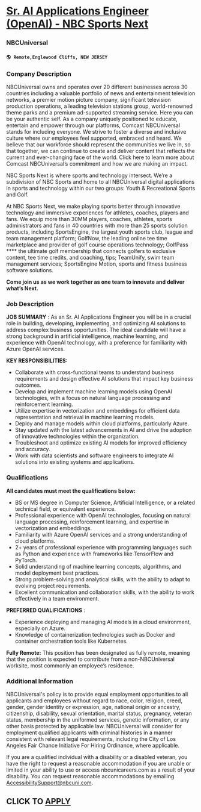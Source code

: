 # [Sr. AI Applications Engineer (OpenAI) - NBC Sports Next](https://www.remotewlb.com/apply/sr-ai-applications-engineer-openai-nbc-sports-next)  
### NBCUniversal  
#### `🌎 Remote,Englewood Cliffs, NEW JERSEY`  

### **Company Description**

NBCUniversal owns and operates over 20 different businesses across 30 countries including a valuable portfolio of news and entertainment television networks, a premier motion picture company, significant television production operations, a leading television stations group, world-renowned theme parks and a premium ad-supported streaming service. Here you can be your authentic self. As a company uniquely positioned to educate, entertain and empower through our platforms, Comcast NBCUniversal stands for including everyone. We strive to foster a diverse and inclusive culture where our employees feel supported, embraced and heard. We believe that our workforce should represent the communities we live in, so that together, we can continue to create and deliver content that reflects the current and ever-changing face of the world. Click here to learn more about Comcast NBCUniversal’s commitment and how we are making an impact.

NBC Sports Next is where sports and technology intersect. We’re a subdivision of NBC Sports and home to all NBCUniversal digital applications in sports and technology within our two groups: Youth & Recreational Sports and Golf.

At NBC Sports Next, we make playing sports better through innovative technology and immersive experiences for athletes, coaches, players and fans. We equip more than 30MM players, coaches, athletes, sports administrators and fans in 40 countries with more than 25 sports solution products, including SportsEngine, the largest youth sports club, league and team management platform; GolfNow, the leading online tee time marketplace and provider of golf course operations technology; GolfPass **** the ultimate golf membership that connects golfers to exclusive content, tee time credits, and coaching, tips; TeamUnify, swim team management services; SportsEngine Motion, sports and fitness business software solutions.

 **Come join us as we work together as one team to innovate and deliver what’s Next.**

### **Job Description**

 **JOB SUMMARY** : As an Sr. AI Applications Engineer you will be in a crucial role in building, developing, implementing, and optimizing AI solutions to address complex business opportunities. The ideal candidate will have a strong background in artificial intelligence, machine learning, and experience with OpenAI technology, with a preference for familiarity with Azure OpenAI services.

 **KEY RESPONSIBILITIES:**

  * Collaborate with cross-functional teams to understand business requirements and design effective AI solutions that impact key business outcomes.
  * Develop and implement machine learning models using OpenAI technologies, with a focus on natural language processing and reinforcement learning.
  * Utilize expertise in vectorization and embeddings for efficient data representation and retrieval in machine learning models.
  * Deploy and manage models within cloud platforms, particularly Azure.
  * Stay updated with the latest advancements in AI and drive the adoption of innovative technologies within the organization.
  * Troubleshoot and optimize existing AI models for improved efficiency and accuracy.
  * Work with data scientists and software engineers to integrate AI solutions into existing systems and applications.

###  **Qualifications**

 **All candidates must meet the qualifications below:**

  * BS or MS degree in Computer Science, Artificial Intelligence, or a related technical field, or equivalent experience.
  * Professional experience with OpenAI technologies, focusing on natural language processing, reinforcement learning, and expertise in vectorization and embeddings.
  * Familiarity with Azure OpenAI services and a strong understanding of cloud platforms.
  * 2+ years of professional experience with programming languages such as Python and experience with frameworks like TensorFlow and PyTorch.
  * Solid understanding of machine learning concepts, algorithms, and model deployment best practices.
  * Strong problem-solving and analytical skills, with the ability to adapt to evolving project requirements.
  * Excellent communication and collaboration skills, with the ability to work effectively in a team environment.

 **PREFERRED QUALIFICATIONS** :

  * Experience deploying and managing AI models in a cloud environment, especially on Azure.
  * Knowledge of containerization technologies such as Docker and container orchestration tools like Kubernetes.

 **Fully Remote:** This position has been designated as fully remote, meaning that the position is expected to contribute from a non-NBCUniversal worksite, most commonly an employee’s residence.

###  **Additional Information**

NBCUniversal's policy is to provide equal employment opportunities to all applicants and employees without regard to race, color, religion, creed, gender, gender identity or expression, age, national origin or ancestry, citizenship, disability, sexual orientation, marital status, pregnancy, veteran status, membership in the uniformed services, genetic information, or any other basis protected by applicable law. NBCUniversal will consider for employment qualified applicants with criminal histories in a manner consistent with relevant legal requirements, including the City of Los Angeles Fair Chance Initiative For Hiring Ordinance, where applicable.

If you are a qualified individual with a disability or a disabled veteran, you have the right to request a reasonable accommodation if you are unable or limited in your ability to use or access nbcunicareers.com as a result of your disability. You can request reasonable accommodations by emailing AccessibilitySupport@nbcuni.com.

  
## CLICK TO [APPLY](https://www.remotewlb.com/apply/sr-ai-applications-engineer-openai-nbc-sports-next)

